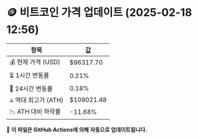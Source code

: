 # 🪙 비트코인 가격 업데이트 (2025-02-18 12:56)

| 항목                | 값 |
|--------------------|----------------|
| 💰 현재 가격 (USD) | $96317.70 |
| ⏳ 1시간 변동률    | 0.21% |
| 📆 24시간 변동률   | 0.18% |
| 🔝 역대 최고가 (ATH) | $109021.48 |
| 📉 ATH 대비 하락률 | -11.68% |

🔄 **이 파일은 GitHub Actions에 의해 자동으로 업데이트됩니다.**

